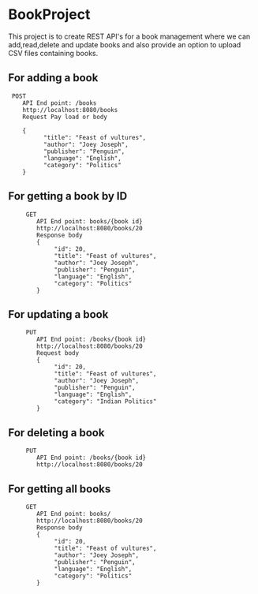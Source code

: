 # BookProject
This project is to create REST API's for a book management where we can add,read,delete and
update books and also provide an option to upload CSV files containing books.

## For adding a book
     POST
     	API End point: /books
     	http://localhost:8080/books
     	Request Pay load or body

     	{
              "title": "Feast of vultures",
              "author": "Joey Joseph",
              "publisher": "Penguin",
              "language": "English",
              "category": "Politics"
     	}

## For getting a book by ID
         GET
            API End point: books/{book id}
        	http://localhost:8080/books/20
        	Response body
        	{
        		 "id": 20,
                 "title": "Feast of vultures",
                 "author": "Joey Joseph",
                 "publisher": "Penguin",
                 "language": "English",
                 "category": "Politics"
        	}

## For updating a book
         PUT
            API End point: /books/{book id}
        	http://localhost:8080/books/20
        	Request body
        	{
        		 "id": 20,
                 "title": "Feast of vultures",
                 "author": "Joey Joseph",
                 "publisher": "Penguin",
                 "language": "English",
                 "category": "Indian Politics"
        	}

## For deleting a book
         PUT
            API End point: /books/{book id}
        	http://localhost:8080/books/20

## For getting all books
         GET
            API End point: books/
        	http://localhost:8080/books/20
        	Response body
        	{
        		 "id": 20,
                 "title": "Feast of vultures",
                 "author": "Joey Joseph",
                 "publisher": "Penguin",
                 "language": "English",
                 "category": "Politics"
        	}